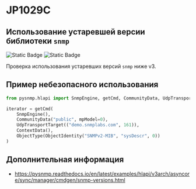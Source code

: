 # JP1029C
## Использование устаревшей версии библиотеки `snmp`

![Static Badge](https://img.shields.io/badge/%D0%A1%D1%82%D0%B5%D0%BF%D0%B5%D0%BD%D1%8C%20%D0%BA%D1%80%D0%B8%D1%82%D0%B8%D1%87%D0%BD%D0%BE%D1%81%D1%82%D0%B8-%D1%81%D1%80%D0%B5%D0%B4%D0%BD%D1%8F%D1%8F-orange?style=for-the-badge)
![Static Badge](https://img.shields.io/badge/%D0%94%D0%BE%D1%81%D1%82%D0%BE%D0%B2%D0%B5%D1%80%D0%BD%D0%BE%D1%81%D1%82%D1%8C%20%D0%BE%D0%BF%D1%80%D0%B5%D0%B4%D0%B5%D0%BB%D0%B5%D0%BD%D0%B8%D1%8F-%D0%B2%D1%8B%D1%81%D0%BE%D0%BA%D0%B0%D1%8F-crimson?style=for-the-badge)

Проверка использования устаревших версий `snmp` ниже v3.

## Пример небезопасного использования

```python linenums="1"
from pysnmp.hlapi import SnmpEngine, getCmd, CommunityData, UdpTransportTarget, ContextData, ObjectType, ObjectIdentity

iterator = getCmd(
    SnmpEngine(),
    CommunityData("public", mpModel=0),
    UdpTransportTarget(("demo.snmplabs.com", 161)),
    ContextData(),
    ObjectType(ObjectIdentity("SNMPv2-MIB", "sysDescr", 0))
)
```

## Дополнительная информация

* <https://pysnmp.readthedocs.io/en/latest/examples/hlapi/v3arch/asyncore/sync/manager/cmdgen/snmp-versions.html>
